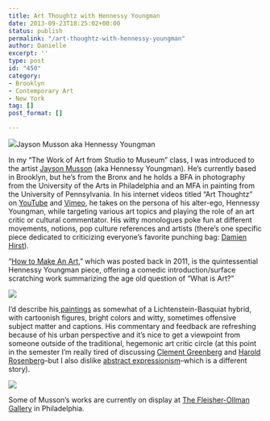 ```yaml
---
title: Art Thoughtz with Hennessy Youngman
date: 2013-09-23T18:25:02+00:00
status: publish
permalink: "/art-thoughtz-with-hennessy-youngman"
author: Danielle
excerpt: ''
type: post
id: "450"
category:
- Brooklyn
- Contemporary Art
- New York
tag: []
post_format: []

---
```

![](http://farm8.staticflickr.com/7450/9886830636_88c1691174_z.jpg)Jayson Musson aka Hennessy Youngman

In my “The Work of Art from Studio to Museum” class, I was introduced to the artist [Jayson Musson](http://www.jaysonmusson.com/welcomemat.html) (aka Hennessy Youngman). He’s currently based in Brooklyn, but he’s from the Bronx and he holds a BFA in photography from the University of the Arts in Philadelphia and an MFA in painting from the University of Pennsylvania. In his internet videos titled “Art Thoughtz” on [YouTube](https://www.youtube.com/user/HennesyYoungman) and [Vimeo](http://vimeo.com/hennessyyoungman), he takes on the persona of his alter-ego, Hennessy Youngman, while targeting various art topics and playing the role of an art critic or cultural commentator. His witty monologues poke fun at different movements, notions, pop culture references and artists (there’s one specific piece dedicated to criticizing everyone’s favorite punching bag: [Damien Hirst](https://www.youtube.com/watch?v=5y_8DWg5W0w)).

“[How to Make An Art](https://www.youtube.com/watch?v=vVFasyCvEOg),” which was posted back in 2011, is the quintessential Hennessy Youngman piece, offering a comedic introduction/surface scratching work summarizing the age old question of “What is Art?”

![](http://farm3.staticflickr.com/2825/9901188983_c487d62316_z.jpg)

I’d describe his[ paintings](http://www.jaysonmusson.com/Miscellaneous_Things_That_Resemble_Paintings.html) as somewhat of a Lichtenstein-Basquiat hybrid, with cartoonish figures, bright colors and witty, sometimes offensive subject matter and captions. His commentary and feedback are refreshing because of his urban perspective and it’s nice to get a viewpoint from someone outside of the traditional, hegemonic art critic circle (at this point in the semester I’m really tired of discussing [Clement Greenberg](http://en.wikipedia.org/wiki/Clement_Greenberg) and [Harold Rosenberg](http://en.wikipedia.org/wiki/Harold_Rosenberg)–but I also dislike [abstract expressionism](http://en.wikipedia.org/wiki/Abstract_expressionism)–which is a different story).

![](http://farm3.staticflickr.com/2871/9901259526_af39bda823_z.jpg)

Some of Musson’s works are currently on display at [The Fleisher-Ollman Gallery](http://www.fleisher-ollmangallery.com/) in Philadelphia.
